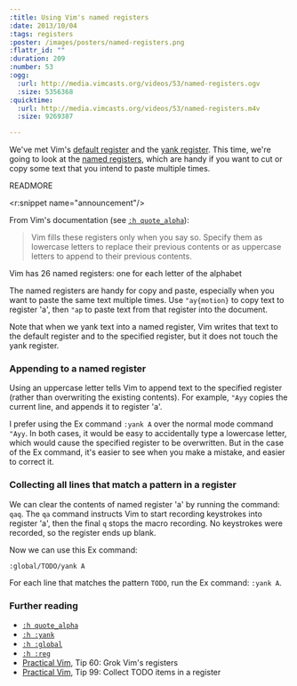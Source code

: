 ```yaml
--- 
:title: Using Vim's named registers
:date: 2013/10/04
:tags: registers
:poster: /images/posters/named-registers.png
:flattr_id: ""
:duration: 209
:number: 53
:ogg: 
  :url: http://media.vimcasts.org/videos/53/named-registers.ogv
  :size: 5356368
:quicktime: 
  :url: http://media.vimcasts.org/videos/53/named-registers.m4v
  :size: 9269387

---
```


We've met Vim's [default register][quotequote] and the [yank register][quote0]. This time, we're going to look at the [named registers][quote_alpha], which are handy if you want to cut or copy some text that you intend to paste multiple times.

[quotequote]: http://vimdoc.sourceforge.net/htmldoc/change.html#quotequote
[quote0]: http://vimdoc.sourceforge.net/htmldoc/change.html#quote0
[quote_alpha]: http://vimdoc.sourceforge.net/htmldoc/change.html#quote_alpha


READMORE

<r:snippet name="announcement"/>

From Vim's documentation (see [`:h quote_alpha`][quote_alpha]):

> Vim fills these registers only when you say so. Specify them as lowercase letters to replace their previous contents or as uppercase letters to append to their previous contents. 

Vim has 26 named registers: one for each letter of the alphabet

The named registers are handy for copy and paste, especially when you want to paste the same text multiple times. Use `"ay{motion}` to copy text to register 'a', then `"ap` to paste text from that register into the document.

Note that when we yank text into a named register, Vim writes that text to the default register and to the specified register, but it does not touch the yank register.

### Appending to a named register

Using an uppercase letter tells Vim to append text to the specified register (rather than overwriting the existing contents). For example, `"Ayy` copies the current line, and appends it to register 'a'.

I prefer using the Ex command `:yank A` over the normal mode command `"Ayy`. In both cases, it would be easy to accidentally type a lowercase letter, which would cause the specified register to be overwritten. But in the case of the Ex command, it's easier to see when you make a mistake, and easier to correct it.

### Collecting all lines that match a pattern in a register

We can clear the contents of named register 'a' by running the command: `qaq`. The `qa` command instructs Vim to start recording keystrokes into register 'a', then the final `q` stops the macro recording. No keystrokes were recorded, so the register ends up blank.

Now we can use this Ex command:

    :global/TODO/yank A

For each line that matches the pattern `TODO`, run the Ex command: `:yank A`.

### Further reading

* [`:h quote_alpha`][quote_alpha]
* [`:h :yank`](http://vimdoc.sourceforge.net/htmldoc/change.html#:yank)
* [`:h :global`](http://vimdoc.sourceforge.net/htmldoc/repeat.html#:global)
* [`:h :reg`](http://vimdoc.sourceforge.net/htmldoc/change.html#:reg)
* [Practical Vim][pv], Tip 60: Grok Vim's registers
* [Practical Vim][pv], Tip 99: Collect TODO items in a register

[quote_alpha]: http://vimdoc.sourceforge.net/htmldoc/change.html#quote_alpha
[pv]: http://pragprog.com/book/dnvim/practical-vim
